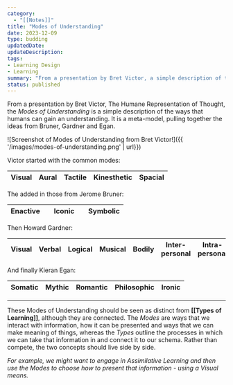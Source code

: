 ```yaml
---
category:
  - "[[Notes]]"
title: "Modes of Understanding"
date: 2023-12-09
type: budding
updatedDate:
updateDescription: 
tags: 
- Learning Design
- Learning
summary: "From a presentation by Bret Victor, a simple description of the ways that we can gain an understanding. It is a meta-model, pulling together the ideas from Bruner, Gardner and Egan." 
status: published
---
```


From a presentation by Bret Victor, The Humane Representation of Thought,  the *Modes of Understanding* is a simple description of the ways that humans can gain an understanding. It is a meta-model, pulling together the ideas from Bruner, Gardner and Egan.

![Screenshot of Modes of Understanding from Bret Victor!]({{ '/images/modes-of-understanding.png' | url}})

Victor started with the common modes:

| Visual | Aural | Tactile | Kinesthetic | Spacial | 
| :---: | :---: | :---: | :---: | :---: |

The added in those from Jerome Bruner:

| Enactive |  | Iconic |  | Symbolic | 
| :---: | :---: | :---: | :---: | :---:|

Then Howard Gardner:

| Visual | Verbal | Logical | Musical | Bodily | Inter-personal | Intra-personal | Natural |
| :---: | :---: | :---: | :---: | :---: | :---: | :---: | :---:|

And finally Kieran Egan:

| Somatic | Mythic | Romantic | Philosophic | Ironic | 
| :---: | :---: | :---: | :---: | :---: |

---

These Modes of Understanding should be seen as distinct from **[[Types of Learning]]**, although they are connected. The *Modes* are ways that we interact with information, how it can be presented and ways that we can make meaning of things, whereas the *Types* outline the processes in which we can take that information in and connect it to our schema. Rather than compete, the two concepts should live side by side. 

*For example, we might want to engage in Assimilative Learning and then use the Modes to choose how to present that information - using a Visual means.*